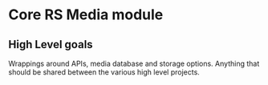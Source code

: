 # Core RS Media module

## High Level goals

Wrappings around APIs, media database and storage options.
Anything that should be shared between the various high level projects.
